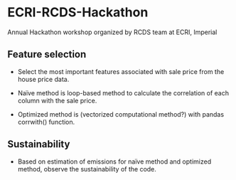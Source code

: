 # ECRI-RCDS-Hackathon
Annual Hackathon workshop organized by RCDS team at ECRI, Imperial

## Feature selection

- Select the most important features associated with sale price from the house price data.

- Naïve method is loop-based method to calculate the correlation of each column with the sale price.

- Optimized method is (vectorized computational method?) with pandas corrwith() function.

## Sustainability

- Based on estimation of emissions for naïve method and optimized method, observe the sustainability of the code.
